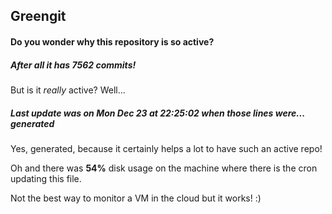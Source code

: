 ## Greengit

#### Do you wonder why this repository is so active?

##### After all it has 7562 commits!

But is it *really* active? Well...

##### Last update was on Mon Dec 23 at 22:25:02 when those lines were... generated

Yes, generated, because it certainly helps a lot to have such an active repo!

Oh and there was **54%** disk usage on the machine
where there is the cron updating this file.

Not the best way to monitor a VM in the cloud but it works! :)
